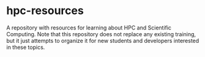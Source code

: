 # hpc-resources

A repository with resources for learning about HPC and Scientific Computing. Note that this repository does not replace any existing training, but it just attempts to organize it for new students and developers interested in these topics.
